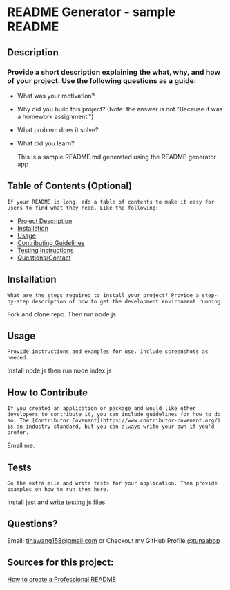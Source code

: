 # README Generator - sample README

  ## Description <a name="description"/>
  
  ### Provide a short description explaining the what, why, and how of your project. Use the following questions as a guide:
  - What was your motivation?
  - Why did you build this project? (Note: the answer is not "Because it was a homework assignment.")
  - What problem does it solve?
  - What did you learn?

    This is a sample README.md generated using the README generator app
  
  ## Table of Contents (Optional)
    If your README is long, add a table of contents to make it easy for users to find what they need. Like the following:
  - [Project Description](#description)
  - [Installation](#installation)
  - [Usage](#usage)
  - [Contributing Guidelines](#contribute)
  - [Testing Instructions](#testing)
  - [Questions/Contact](#questions)
  
  
  ## Installation <a name="installation"/>
    What are the steps required to install your project? Provide a step-by-step description of how to get the development environment running.
  Fork and clone repo. Then run node.js
  
  ## Usage  <a name="usage"/>
    Provide instructions and examples for use. Include screenshots as needed.
  Install node.js then run node index.js

  ## How to Contribute <a name="contribute"/>
    If you created an application or package and would like other developers to contribute it, you can include guidelines for how to do so. The [Contributor Covenant](https://www.contributor-covenant.org/) is an industry standard, but you can always write your own if you'd prefer.
  Email me.
  
  ## Tests <a name="testing"/>
    Go the extra mile and write tests for your application. Then provide examples on how to run them here.
  Install jest and write testing js files.
  
  ## Questions? <a name="questions"/>
  Email: tinawang158@gmail.com or
  Checkout my GitHub Profile [@tunaabop](https://github.com/tunaabop)

  ## Sources for this project:
  [How to create a Professional README](https://coding-boot-camp.github.io/full-stack/github/professional-readme-guide)
  